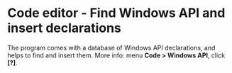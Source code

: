 # Code editor - Find Windows API and insert declarations

The program comes with a database of Windows API declarations, and helps to find and insert them. More info: menu **Code > Windows API**, click **[?]**.